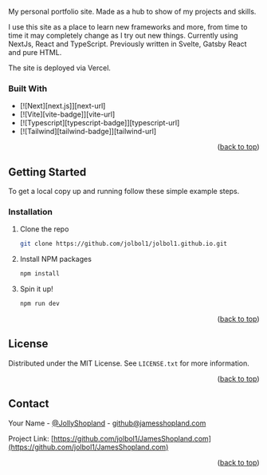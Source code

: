 
My personal portfolio site. Made as a hub to show of my projects and skills.

I use this site as a place to learn new frameworks and more, from time to time it may completely change as I try out new things. Currently using NextJs, React and TypeScript.
Previously written in Svelte, Gatsby React and pure HTML.

The site is deployed via Vercel.

### Built With

- [![Next][next.js]][next-url]
- [![Vite][vite-badge]][vite-url]
- [![Typescript][typescript-badge]][typescript-url]
- [![Tailwind][tailwind-badge]][tailwind-url]

<p align="right">(<a href="#top">back to top</a>)</p>

<!-- GETTING STARTED -->

## Getting Started

To get a local copy up and running follow these simple example steps.

### Installation

1. Clone the repo
   ```sh
   git clone https://github.com/jolbol1/jolbol1.github.io.git
   ```
2. Install NPM packages
   ```sh
   npm install
   ```
3. Spin it up!
   ```sh
   npm run dev
   ```

<p align="right">(<a href="#top">back to top</a>)</p>

<!-- LICENSE -->

## License

Distributed under the MIT License. See `LICENSE.txt` for more information.

<p align="right">(<a href="#top">back to top</a>)</p>

<!-- CONTACT -->

## Contact

Your Name - [@JollyShopland](https://twitter.com/JollyShopland) - github@jamesshopland.com

Project Link: [https://github.com/jolbol1/JamesShopland.com](https://github.com/jolbol1/JamesShopland.com)

<p align="right">(<a href="#top">back to top</a>)</p>

